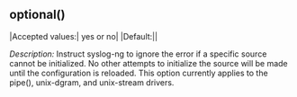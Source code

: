 ## optional()

|Accepted values:|  yes or no|
|Default:||

*Description:* Instruct syslog-ng to ignore the error if a specific
source cannot be initialized. No other attempts to initialize the source
will be made until the configuration is reloaded. This option currently
applies to the pipe(), unix-dgram, and unix-stream drivers.
